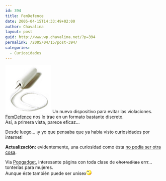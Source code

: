 ```yaml
---
id: 394
title: FemDefence
date: 2005-04-15T14:33:49+02:00
author: Chavalina
layout: post
guid: http://www.wp.chavalina.net/?p=394
permalink: /2005/04/15/post-394/
categories:
  - Curiosidades
---
```

<img class="imgizqda" src="/imagenes/fotos/antivioladores.jpg" alt="Dispositivo para evitar violaciones" /> Un nuevo dispositivo para evitar las violaciones.  
<a href="http://femdefence.info/index2.html" target="_blank">FemDefence</a> nos lo trae en un formato bastante discreto.  
Así, a primera vista, parece eficaz… 

Desde luego… ¡y yo que pensaba que ya había visto curiosidades por internet!

**Actualización:** evidentemente, una curiosidad como ésta <a href="http://femdefence.info/bakgr2.html" target="_blank">no podía ser otra cosa</a>.

Via <a href="http://www.popgadget.net/" target="_blank">Popgadget</a>, interesante página con toda clase de <s>chorraditas</s> errr… tonterías para mujeres.  
Aunque éste también puede ser unisex![emo](/imagenes/emoticonos/pensativo.gif)